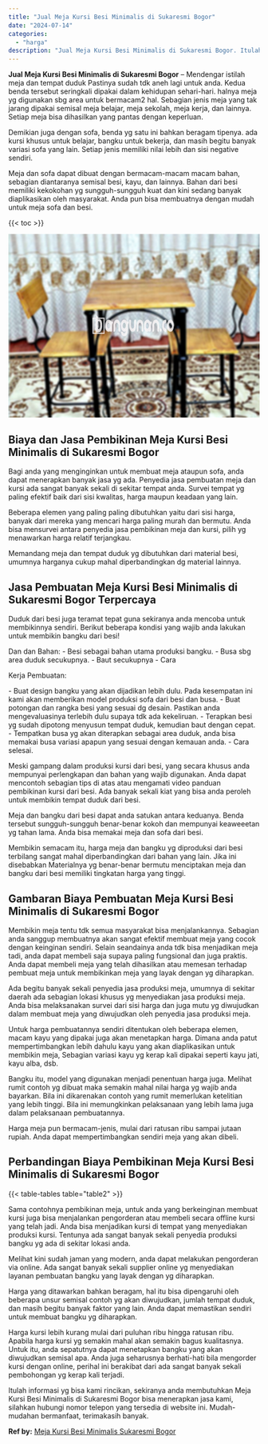 ```yaml
---
title: "Jual Meja Kursi Besi Minimalis di Sukaresmi Bogor"
date: "2024-07-14"
categories: 
  - "harga"
description: "Jual Meja Kursi Besi Minimalis di Sukaresmi Bogor. Itulah informasi yg bisa kami rincikan, sekiranya anda membutuhkan Meja Kursi Besi Minimalis di Sukaresmi..."
---
```


**Jual Meja Kursi Besi Minimalis di Sukaresmi Bogor** – Mendengar istilah meja dan tempat duduk Pastinya sudah tdk aneh lagi untuk anda. Kedua benda tersebut seringkali dipakai dalam kehidupan sehari-hari. halnya meja yg digunakan sbg area untuk bermacam2 hal. Sebagian jenis meja yang tak jarang dipakai semisal meja belajar, meja sekolah, meja kerja, dan lainnya. Setiap meja bisa dihasilkan yang pantas dengan keperluan.

Demikian juga dengan sofa, benda yg satu ini bahkan beragam tipenya. ada kursi khusus untuk belajar, bangku untuk bekerja, dan masih begitu banyak variasi sofa yang lain. Setiap jenis memiliki nilai lebih dan sisi negative sendiri.

Meja dan sofa dapat dibuat dengan bermacam-macam macam bahan, sebagian diantaranya semisal besi, kayu, dan lainnya. Bahan dari besi memiliki kekokohan yg sungguh-sungguh kuat dan kini sedang banyak diaplikasikan oleh masyarakat. Anda pun bisa membuatnya dengan mudah untuk meja sofa dan besi.

{{< toc >}}

![Jual Meja Kursi Besi Minimalis di Sukaresmi Bogor](/images/jual-meja-besi-murah08.png)

## Biaya dan Jasa Pembikinan Meja Kursi Besi Minimalis di Sukaresmi Bogor

Bagi anda yang menginginkan untuk membuat meja ataupun sofa, anda dapat menerapkan banyak jasa yg ada. Penyedia jasa pembuatan meja dan kursi ada sangat banyak sekali di sekitar tempat anda. Survei tempat yg paling efektif baik dari sisi kwalitas, harga maupun keadaan yang lain.

Beberapa elemen yang paling paling dibutuhkan yaitu dari sisi harga, banyak dari mereka yang mencari harga paling murah dan bermutu. Anda bisa mensurvei antara penyedia jasa pembikinan meja dan kursi, pilih yg menawarkan harga relatif terjangkau.

Memandang meja dan tempat duduk yg dibutuhkan dari material besi, umumnya harganya cukup mahal diperbandingkan dg material lainnya.

## Jasa Pembuatan Meja Kursi Besi Minimalis di Sukaresmi Bogor Terpercaya

Duduk dari besi juga teramat tepat guna sekiranya anda mencoba untuk membikinnya sendiri. Berikut beberapa kondisi yang wajib anda lakukan untuk membikin bangku dari besi!

Dan dan Bahan: - Besi sebagai bahan utama produksi bangku. - Busa sbg area duduk secukupnya. - Baut secukupnya - Cara

Kerja Pembuatan:

\- Buat design bangku yang akan dijadikan lebih dulu. Pada kesempatan ini kami akan memberikan model produksi sofa dari besi dan busa. - Buat potongan dan rangka besi yang sesuai dg desain. Pastikan anda mengevaluasinya terlebih dulu supaya tdk ada kekeliruan. - Terapkan besi yg sudah dipotong menyusun tempat duduk, kemudian baut dengan cepat. - Tempatkan busa yg akan diterapkan sebagai area duduk, anda bisa memakai busa variasi apapun yang sesuai dengan kemauan anda. - Cara selesai.

Meski gampang dalam produksi kursi dari besi, yang secara khusus anda mempunyai perlengkapan dan bahan yang wajib digunakan. Anda dapat mencontoh sebagian tips di atas atau mengamati video panduan pembikinan kursi dari besi. Ada banyak sekali kiat yang bisa anda peroleh untuk membikin tempat duduk dari besi.

Meja dan bangku dari besi dapat anda satukan antara keduanya. Benda tersebut sungguh-sungguh benar-benar kokoh dan mempunyai keaweeetan yg tahan lama. Anda bisa memakai meja dan sofa dari besi.

Membikin semacam itu, harga meja dan bangku yg diproduksi dari besi terbilang sangat mahal diperbandingkan dari bahan yang lain. Jika ini disebabkan Materialnya yg benar-benar bermutu menciptakan meja dan bangku dari besi memiliki tingkatan harga yang tinggi.

## Gambaran Biaya Pembuatan Meja Kursi Besi Minimalis di Sukaresmi Bogor

Membikin meja tentu tdk semua masyarakat bisa menjalankannya. Sebagian anda sanggup membuatnya akan sangat efektif membuat meja yang cocok dengan keinginan sendiri. Selain seandainya anda tdk bisa menjadikan meja tadi, anda dapat membeli saja supaya paling fungsional dan juga praktis. Anda dapat membeli meja yang telah dihasilkan atau memesan terhadap pembuat meja untuk membikinkan meja yang layak dengan yg diharapkan.

Ada begitu banyak sekali penyedia jasa produksi meja, umumnya di sekitar daerah ada sebagian lokasi khusus yg menyediakan jasa produksi meja. Anda bisa melaksanakan survei dari sisi harga dan juga mutu yg diwujudkan dalam membuat meja yang diwujudkan oleh penyedia jasa produksi meja.

Untuk harga pembuatannya sendiri ditentukan oleh beberapa elemen, macam kayu yang dipakai juga akan menetapkan harga. Dimana anda patut mempertimbangkan lebih dahulu kayu yang akan diaplikasikan untuk membikin meja, Sebagian variasi kayu yg kerap kali dipakai seperti kayu jati, kayu alba, dsb.

Bangku itu, model yang digunakan menjadi penentuan harga juga. Melihat rumit contoh yg dibuat maka semakin mahal nilai harga yg wajib anda bayarkan. Bila ini dikarenakan contoh yang rumit memerlukan ketelitian yang lebih tinggi. Bila ini memungkinkan pelaksanaan yang lebih lama juga dalam pelaksanaan pembuatannya.

Harga meja pun bermacam-jenis, mulai dari ratusan ribu sampai jutaan rupiah. Anda dapat mempertimbangkan sendiri meja yang akan dibeli.

## Perbandingan Biaya Pembikinan Meja Kursi Besi Minimalis di Sukaresmi Bogor

{{< table-tables table="table2" >}}

Sama contohnya pembikinan meja, untuk anda yang berkeinginan membuat kursi juga bisa menjalankan pengorderan atau membeli secara offline kursi yang telah jadi. Anda bisa menjadikan kursi di tempat yang menyediakan produksi kursi. Tentunya ada sangat banyak sekali penyedia produksi bangku yg ada di sekitar lokasi anda.

Melihat kini sudah jaman yang modern, anda dapat melakukan pengorderan via online. Ada sangat banyak sekali supplier online yg menyediakan layanan pembuatan bangku yang layak dengan yg diharapkan.

Harga yang ditawarkan bahkan beragam, hal itu bisa dipengaruhi oleh beberapa unsur semisal contoh yg akan diwujudkan, jumlah tempat duduk, dan masih begitu banyak faktor yang lain. Anda dapat memastikan sendiri untuk membuat bangku yg diharapkan.

Harga kursi lebih kurang mulai dari puluhan ribu hingga ratusan ribu. Apabila harga kursi yg semakin mahal akan semakin bagus kualitasnya. Untuk itu, anda sepatutnya dapat menetapkan bangku yang akan diwujudkan semisal apa. Anda juga seharusnya berhati-hati bila mengorder kursi dengan online, perihal ini berakibat dari ada sangat banyak sekali pembohongan yg kerap kali terjadi.

Itulah informasi yg bisa kami rincikan, sekiranya anda membutuhkan Meja Kursi Besi Minimalis di Sukaresmi Bogor bisa menerapkan jasa kami, silahkan hubungi nomor telepon yang tersedia di website ini. Mudah-mudahan bermanfaat, terimakasih banyak.

**Ref by:** [Meja Kursi Besi Minimalis Sukaresmi Bogor](https://id.wikipedia.org/wiki/Meja)
